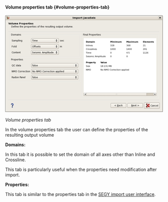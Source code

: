 #### Volume properties tab {#volume-properties-tab}

![](/assets/002_import_javaseis.png)

_Volume properties tab_

In the volume properties tab the user can define the properties of the resulting output volume

**Domains:**

In this tab it is possible to set the domain of all axes other than Inline and Crossline.

This tab is particularly useful when the properties need modification after import.

**Properties:**

This tab is similar to the properties tab in the [SEGY import user interface](/data_management\import_data\import_seg-y\README.md).

